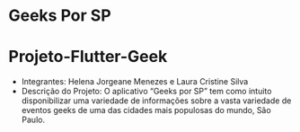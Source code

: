 # Geeks Por SP
# Projeto-Flutter-Geek
- Integrantes: Helena Jorgeane Menezes e Laura Cristine Silva
- Descrição do Projeto: O aplicativo “Geeks por SP” tem como intuito disponibilizar uma variedade de informações sobre a vasta variedade de eventos geeks de uma das cidades mais populosas do mundo, São Paulo.

